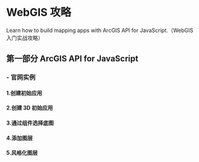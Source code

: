 # WebGIS 攻略
Learn how to build mapping apps with ArcGIS API for JavaScript.（WebGIS 入门实战攻略）

## 第一部分 ArcGIS API for JavaScript

### - 官网实例

#### 1.创建初始应用
#### 2.创建 3D 初始应用
#### 3.通过组件选择底图
#### 4.添加图层
#### 5.风格化图层
